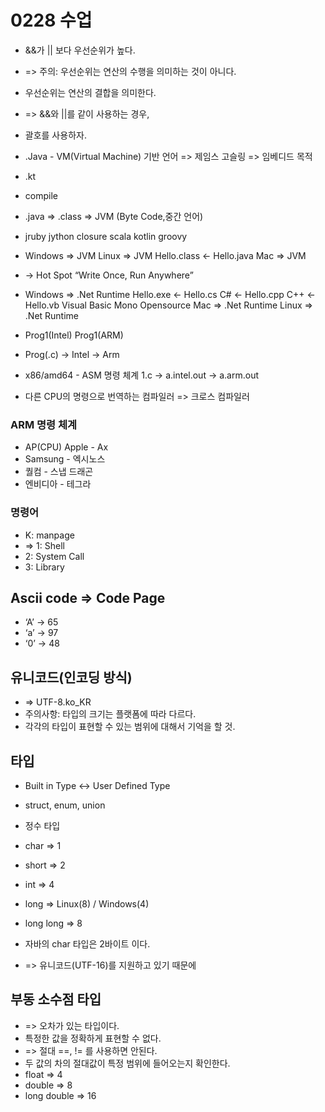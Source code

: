 # 0228 수업
* &&가 || 보다 우선순위가 높다.
* => 주의: 우선순위는 연산의 수행을 의미하는 것이 아니다.
* 우선순위는 연산의 결합을 의미한다.
* => &&와 ||를 같이 사용하는 경우,
* 괄호를 사용하자.

* .Java - VM(Virtual Machine) 기반 언어 => 제임스 고슬링 => 임베디드 목적
* .kt
* compile
* .java => .class => JVM (Byte Code,중간 언어) 
* jruby jython closure scala kotlin groovy
* Windows => JVM Linux => JVM Hello.class <- Hello.java Mac => JVM
* -> Hot Spot “Write Once, Run Anywhere”
* Windows => .Net Runtime Hello.exe <- Hello.cs C# <- Hello.cpp C++ <- Hello.vb Visual Basic Mono Opensource Mac => .Net Runtime Linux => .Net Runtime
* Prog1(Intel) Prog1(ARM)
* Prog(.c) -> Intel -> Arm
* x86/amd64 - ASM 명령 체계 1.c -> a.intel.out -> a.arm.out
* 다른 CPU의 명령으로 번역하는 컴파일러 => 크로스 컴파일러

### ARM 명령 체계 
* AP(CPU) Apple - Ax 
* Samsung - 엑시노스 
* 퀄컴 - 스냅 드래곤 
* 엔비디아 - 테그라

### 명령어
* K: manpage
* => 1: Shell
* 2: System Call
* 3: Library

## Ascii code => Code Page
* ‘A’ -> 65  
* ‘a’ -> 97
* ‘0’ -> 48

## 유니코드(인코딩 방식)
* => UTF-8.ko_KR
* 주의사항: 타입의 크기는 플랫폼에 따라 다르다.
* 각각의 타입이 표현할 수 있는 범위에 대해서 기억을 할 것.

## 타입
* Built in Type  <-> User Defined Type
* struct, enum, union
* 정수 타입
* char    =>  1
* short   =>  2
* int     =>  4
* long    =>  Linux(8) / Windows(4)
* long long => 8

* 자바의 char 타입은 2바이트 이다.
* => 유니코드(UTF-16)를 지원하고 있기 때문에

## 부동 소수점 타입
* => 오차가 있는 타입이다.
* 특정한 값을 정확하게 표현할 수 없다.
* => 절대 ==, != 를 사용하면 안된다.
* 두 값의 차의 절대값이 특정 범위에 들어오는지 확인한다.
* float   => 4
* double  => 8
* long double => 16